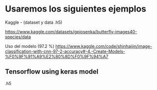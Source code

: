 # Usaremos los siguientes ejemplos


Kaggle - (dataset y data .h5)

https://www.kaggle.com/datasets/gpiosenka/butterfly-images40-species/data


Uso del modelo (97.2 %)
https://www.kaggle.com/code/shinhaijin/image-classification-with-cnn-97-2-accuracy#-4.-Create-Models-%F0%9F%91%A9%E2%80%8D%F0%9F%94%A7


## Tensorflow using keras model

.h5 